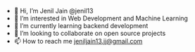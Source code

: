 - 👋 Hi, I’m Jenil Jain @jenil13
- 👀 I’m interested in Web Development and Machine Learning
- 🌱 I’m currently learning backend development
- 💞️ I’m looking to collaborate on open source projects
- 📫 How to reach me jeniljain13.jj@gmail.com

<!---
jenil13/jenil13 is a ✨ special ✨ repository because its `README.md` (this file) appears on your GitHub profile.
You can click the Preview link to take a look at your changes.
--->
